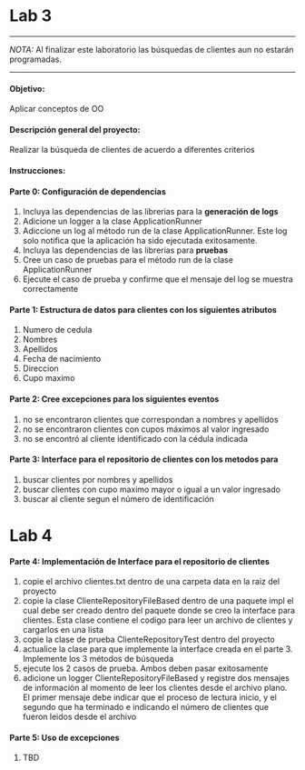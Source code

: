 # Lab 3

____

*_NOTA:_* Al finalizar este laboratorio las búsquedas de clientes aun no estarán programadas. 
____

#### Objetivo: 
Aplicar conceptos de OO

#### Descripción general del proyecto:

Realizar la búsqueda de clientes de acuerdo a diferentes criterios


#### Instrucciones:

#### Parte 0: Configuración de dependencias
   1. Incluya las dependencias de las librerias para la **generación de logs**
   2. Adicione un logger a la clase ApplicationRunner
   3. Adiccione un log al método run de la clase ApplicationRunner. Este log solo notifica que la aplicación ha sido ejecutada exitosamente.
   4. Incluya las dependencias de las librerias para **pruebas**
   5. Cree un caso de pruebas para el método run de la clase ApplicationRunner
   6. Ejecute el caso de prueba y confirme que el mensaje del log se muestra correctamente


#### Parte 1: Estructura de datos para clientes con los siguientes atributos
   1. Numero de cedula
   2. Nombres
   3. Apellidos
   4. Fecha de nacimiento
   5. Direccion
   6. Cupo maximo

#### Parte 2: Cree excepciones para los siguientes eventos 
   1. no se encontraron clientes que correspondan a nombres y apellidos
   2. no se encontraron clientes con cupos máximos al valor ingresado 
   3. no se encontró al cliente identificado con la cédula indicada 

#### Parte 3: Interface para el repositorio de clientes con los metodos para
   1. buscar clientes por nombres y apellidos
   2. buscar clientes con cupo maximo mayor o igual a un valor ingresado
   3. buscar al cliente segun el número de identificación 

# Lab 4

#### Parte 4: Implementación de Interface para el repositorio de clientes 
1. copie el archivo clientes.txt dentro de una carpeta data en la raiz del proyecto
2. copie la clase ClienteRepositoryFileBased dentro de una paquete impl el cual debe ser creado dentro del paquete donde se creo la interface para clientes. Esta clase contiene el codigo para leer un archivo de clientes y cargarlos en una lista
3. copie la clase de prueba ClienteRepositoryTest dentro del proyecto
4. actualice la clase para que implemente la interface creada en el parte 3. Implemente los 3 métodos de búsqueda 
5. ejecute los 2 casos de prueba. Ambos deben pasar exitosamente
6. adicione un logger ClienteRepositoryFileBased y registre dos mensajes de información al momento de leer los clientes desde el archivo plano. El primer mensaje debe indicar que el proceso de lectura inicio, y el segundo que ha terminado e indicando el número de clientes que fueron leidos desde el archivo

#### Parte 5: Uso de excepciones
1. TBD


